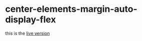 # center-elements-margin-auto-display-flex

this is the [live version](https://aristides1000.github.io/center-elements-margin-auto-display-flex/)
